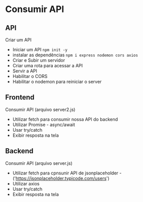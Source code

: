 # Consumir API

## API

Criar um API

- Iniciar um API `npm init -y`
- instalar as dependências `npm i express nodemon cors axios`
- Criar e Subir um servidor
- Criar uma rota para acessar a API
- Servir a API
- Habilitar o CORS
- Habilitar o nodemon para reiniciar o server

## Frontend 

Consumir API (arquivo server2.js)

- Utilizar fetch para consumir nossa API do backend
- Utilizar Promise - async/await
- Usar try/catch
- Exibir resposta na tela

## Backend

Consumir API (arquivo server.js)

- Utilizar fetch para cpnsunir API de jsonplaceholder - ('https://jsonplaceholder.typicode.com/users')
- Utilizar axios
-  Usar try/catch
- Exibir resposta na tela


